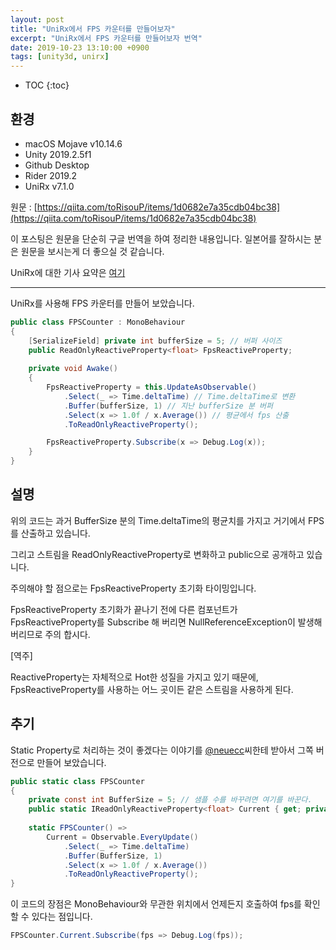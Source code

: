```yaml
---
layout: post
title: "UniRx에서 FPS 카운터를 만들어보자"
excerpt: "UniRx에서 FPS 카운터를 만들어보자 번역"
date: 2019-10-23 13:10:00 +0900
tags: [unity3d, unirx]
---
```

* TOC
{:toc}

## 환경

- macOS Mojave v10.14.6
- Unity 2019.2.5f1
- Github Desktop
- Rider 2019.2
- UniRx v7.1.0

원문 : [https://qiita.com/toRisouP/items/1d0682e7a35cdb04bc38](https://qiita.com/toRisouP/items/1d0682e7a35cdb04bc38)

이 포스팅은 원문을 단순히 구글 번역을 하여 정리한 내용입니다. 일본어를 잘하시는 분은 원문을 보시는게 더 좋으실 것 같습니다. 

UniRx에 대한 기사 요약은 [여기](https://qiita.com/toRisouP/items/48b9fa25df64d3c6a392)

---

UniRx를 사용해 FPS 카운터를 만들어 보았습니다.

```cs
public class FPSCounter : MonoBehaviour
{
    [SerializeField] private int bufferSize = 5; // 버퍼 사이즈
    public ReadOnlyReactiveProperty<float> FpsReactiveProperty;
    
    private void Awake()
    {
        FpsReactiveProperty = this.UpdateAsObservable()
            .Select(_ => Time.deltaTime) // Time.deltaTime로 변환
            .Buffer(bufferSize, 1) // 지난 bufferSize 분 버퍼
            .Select(x => 1.0f / x.Average()) // 평균에서 fps 산출
            .ToReadOnlyReactiveProperty();

        FpsReactiveProperty.Subscribe(x => Debug.Log(x));
    }
}
```

## 설명

위의 코드는 과거 BufferSize 분의 Time.deltaTime의 평균치를 가지고 거기에서 FPS를 산출하고 있습니다.

그리고 스트림을 ReadOnlyReactiveProperty로 변화하고 public으로 공개하고 있습니다.

주의해야 할 점으로는 FpsReactiveProperty 초기화 타이밍입니다.

FpsReactiveProperty 초기화가 끝나기 전에 다른 컴포넌트가 FpsReactiveProperty를 Subscribe 해 버리면 NullReferenceException이 발생해 버리므로 주의 합시다.

[역주]

ReactiveProperty는 자체적으로 Hot한 성질을 가지고 있기 때문에, FpsReactiveProperty를 사용하는 어느 곳이든 같은 스트림을 사용하게 된다.

## 추기

Static Property로 처리하는 것이 좋겠다는 이야기를 [@neuecc](https://qiita.com/neuecc)씨한테 받아서 그쪽 버전으로 만들어 보았습니다.

```cs
public static class FPSCounter
{
    private const int BufferSize = 5; // 샘플 수를 바꾸려면 여기를 바꾼다.
    public static IReadOnlyReactiveProperty<float> Current { get; private set; }
    
    static FPSCounter() =>
        Current = Observable.EveryUpdate()
            .Select(_ => Time.deltaTime)
            .Buffer(BufferSize, 1)
            .Select(x => 1.0f / x.Average())
            .ToReadOnlyReactiveProperty();
}
```

이 코드의 장점은 MonoBehaviour와 무관한 위치에서 언제든지 호출하여 fps를 확인 할 수 있다는 점입니다.

```cs
FPSCounter.Current.Subscribe(fps => Debug.Log(fps));
```